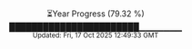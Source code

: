 <p align="center">
⏳Year Progress (79.32 %) <br>
███████████████████████▁▁▁▁▁▁▁ <br>
<sub>Updated: Fri, 17 Oct 2025 12:49:33 GMT</sub>
</p>

